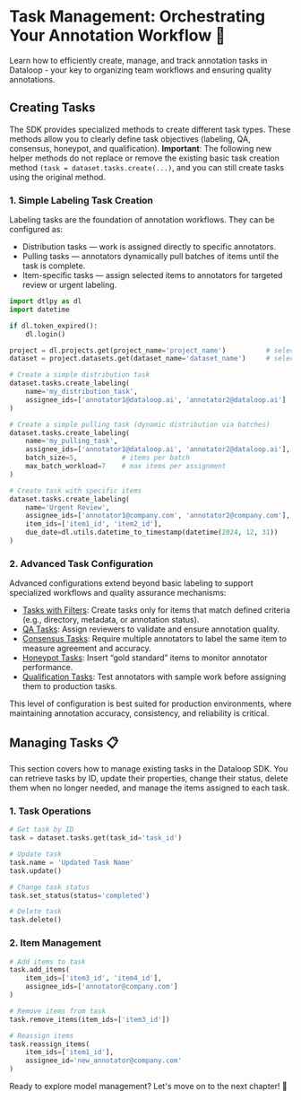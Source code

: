 # Task Management: Orchestrating Your Annotation Workflow 🎯

Learn how to efficiently create, manage, and track annotation tasks in Dataloop - your key to organizing team workflows and ensuring quality annotations.

## Creating Tasks

The SDK provides specialized methods to create different task types. These methods allow you to clearly define task objectives (labeling, QA, consensus, honeypot, and qualification).
**Important**: The following new helper methods do not replace or remove the existing basic task creation method `(task = dataset.tasks.create(...)`, and you can still create tasks using the original method.


### 1. Simple Labeling Task Creation

Labeling tasks are the foundation of annotation workflows. They can be configured as:

- Distribution tasks — work is assigned directly to specific annotators.
- Pulling tasks — annotators dynamically pull batches of items until the task is complete.
- Item-specific tasks — assign selected items to annotators for targeted review or urgent labeling.

```python
import dtlpy as dl
import datetime

if dl.token_expired():
    dl.login()

project = dl.projects.get(project_name='project_name')          # select your project.
dataset = project.datasets.get(dataset_name='dataset_name')     # select your dataset.

# Create a simple distribution task 
dataset.tasks.create_labeling(
    name='my_distribution_task',
    assignee_ids=['annotator1@dataloop.ai', 'annotator2@dataloop.ai']
)

# Create a simple pulling task (dynamic distribution via batches)
dataset.tasks.create_labeling(
    name='my_pulling_task',
    assignee_ids=['annotator1@dataloop.ai', 'annotator2@dataloop.ai'],
    batch_size=5,           # items per batch
    max_batch_workload=7    # max items per assignment
)

# Create task with specific items
dataset.tasks.create_labeling(
    name='Urgent Review',
    assignee_ids=['annotator1@company.com', 'annotator2@company.com'],
    item_ids=['item1_id', 'item2_id'],
    due_date=dl.utils.datetime_to_timestamp(datetime(2024, 12, 31))
)
```

### 2. Advanced Task Configuration

Advanced configurations extend beyond basic labeling to support specialized workflows and quality assurance mechanisms:

- [Tasks with Filters](https://developers.dataloop.ai/tutorials/labeling_workflows/task_and_assignment/chapter#creating-tasks-with-filters): Create tasks only for items that match defined criteria (e.g., directory, metadata, or annotation status).
- [QA Tasks](https://developers.dataloop.ai/tutorials/labeling_workflows/task_and_assignment/chapter#creating-qa-tasks): Assign reviewers to validate and ensure annotation quality.
- [Consensus Tasks](https://developers.dataloop.ai/tutorials/labeling_workflows/task_and_assignment/chapter#creating-consensus-tasks): Require multiple annotators to label the same item to measure agreement and accuracy.
- [Honeypot Tasks](https://developers.dataloop.ai/tutorials/labeling_workflows/task_and_assignment/chapter#creating-honeypot-tasks): Insert “gold standard” items to monitor annotator performance.
- [Qualification Tasks](https://developers.dataloop.ai/tutorials/labeling_workflows/task_and_assignment/chapter#creating-qualification-tasks): Test annotators with sample work before assigning them to production tasks.

This level of configuration is best suited for production environments, where maintaining annotation accuracy, consistency, and reliability is critical.

## Managing Tasks 📋

This section covers how to manage existing tasks in the Dataloop SDK. You can retrieve tasks by ID, update their properties, change their status, delete them when no longer needed, and manage the items assigned to each task.

### 1. Task Operations

```python
# Get task by ID
task = dataset.tasks.get(task_id='task_id')

# Update task
task.name = 'Updated Task Name'
task.update()

# Change task status
task.set_status(status='completed')

# Delete task
task.delete()
```

### 2. Item Management

```python
# Add items to task
task.add_items(
    item_ids=['item3_id', 'item4_id'],
    assignee_ids=['annotator@company.com']
)

# Remove items from task
task.remove_items(item_ids=['item3_id'])

# Reassign items
task.reassign_items(
    item_ids=['item1_id'],
    assignee_id='new_annotator@company.com'
)
```

Ready to explore model management? Let's move on to the next chapter! 🚀 